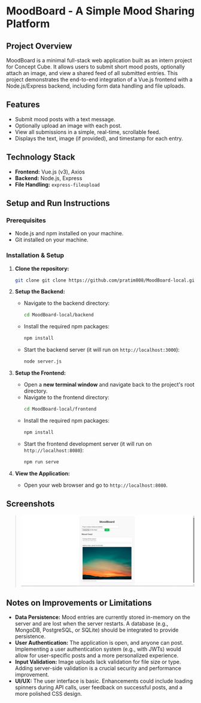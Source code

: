 # MoodBoard - A Simple Mood Sharing Platform

## Project Overview

MoodBoard is a minimal full-stack web application built as an intern project for Concept Cube. It allows users to submit short mood posts, optionally attach an image, and view a shared feed of all submitted entries. This project demonstrates the end-to-end integration of a Vue.js frontend with a Node.js/Express backend, including form data handling and file uploads.

## Features

-   Submit mood posts with a text message.
-   Optionally upload an image with each post.
-   View all submissions in a simple, real-time, scrollable feed.
-   Displays the text, image (if provided), and timestamp for each entry.

## Technology Stack

-   **Frontend:** Vue.js (v3), Axios
-   **Backend:** Node.js, Express
-   **File Handling:** `express-fileupload`

## Setup and Run Instructions

### Prerequisites

-   Node.js and npm installed on your machine.
-   Git installed on your machine.

### Installation & Setup

1.  **Clone the repository:**
    ```bash
    git clone git clone https://github.com/pratim808/MoodBoard-local.git

    ```

2.  **Setup the Backend:**
    -   Navigate to the backend directory:
        ```bash
        cd MoodBoard-local/backend
        ```
    -   Install the required npm packages:
        ```bash
        npm install
        ```
    -   Start the backend server (it will run on `http://localhost:3000`):
        ```bash
        node server.js
        ```

3.  **Setup the Frontend:**
    -   Open a **new terminal window** and navigate back to the project's root directory.
    -   Navigate to the frontend directory:
        ```bash
        cd MoodBoard-local/frontend
        ```
    -   Install the required npm packages:
        ```bash
        npm install
        ```
    -   Start the frontend development server (it will run on `http://localhost:8080`):
        ```bash
        npm run serve
        ```

4.  **View the Application:**
    -   Open your web browser and go to `http://localhost:8080`.

## Screenshots

> ![MoodBoard Application Screenshot](assets/Screenshot.png)


## Notes on Improvements or Limitations

-   **Data Persistence:** Mood entries are currently stored in-memory on the server and are lost when the server restarts. A database (e.g., MongoDB, PostgreSQL, or SQLite) should be integrated to provide persistence.
-   **User Authentication:** The application is open, and anyone can post. Implementing a user authentication system (e.g., with JWTs) would allow for user-specific posts and a more personalized experience.
-   **Input Validation:** Image uploads lack validation for file size or type. Adding server-side validation is a crucial security and performance improvement.
-   **UI/UX:** The user interface is basic. Enhancements could include loading spinners during API calls, user feedback on successful posts, and a more polished CSS design.


